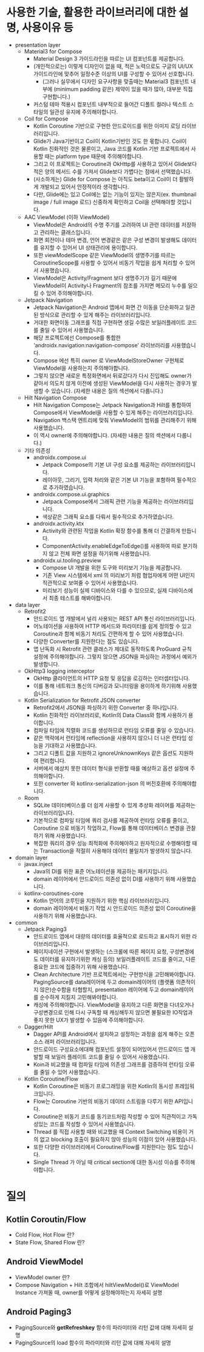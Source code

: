 # 사용한 기술, 활용한 라이브러리에 대한 설명, 사용이유 등
- presentation layer
  - Material3 for Compose
    - Material Design 3 가이드라인을 따르는 UI 컴포넌트를 제공합니다.
    - (개인적으로는) 이렇게 디자인이 없을 때, 적은 노력으로도 구글의 UI/UX 가이드라인에 맞추어 일정수준 이상의 UI를 구성할 수 있어서 선호합니다.
      - (그러나 실무에서 디자인 요구사항을 맞출때는 Material3 컴포넌트 내부에 (minimum padding 같은) 제약이 있을 때가 많아, 대부분 직접 구현합니다.)
    - 커스텀 테마 적용시 컴포넌트 내부적으로 들어간 디폴트 컬러나 텍스트 스타일의 일관성 유지에 주의해야합니다.
  - Coil for Compose
    - Kotlin Coroutine 기반으로 구현한 안드로이드를 위한 이미지 로딩 라이브러리입니다.
    - Glide가 Java기반이고 Coil이 Kotlin기반인 것도 한 몫합니다. Coil이 Kotlin 친화적인 것은 물론이고, Java 코드를 Kotlin 기반 프로젝트에서 사용할 때는 platform type 때문에 주의해야합니다.
    - 그리고 이 프로젝트는 Coroutine과 OkHttp를 사용하고 있어서 Glide보다 적은 양의 메서드 수를 가져서 Glide보다 가볍다는 점에서 선택했습니다.
    - (사소하게는) Glide for Compose 는 아직도 beta이고 Coil이 더 활발하게 개발되고 있어서 안정적이라 생각합니다.
    - 다만, Glide에는 있고 Coil에는 없는 기능이 있지는 않은지(ex. thumbnail image / full image 로드) 신중하게 확인하고 Coil을 선택해야할 것입니다.
  - AAC ViewModel (이하 ViewModel)
    - ViewModel은 Android의 수명 주기를 고려하여 UI 관련 데이터를 저장하고 관리하는 클래스입니다.
    - 화면 회전이나 테마 변경, 언어 변경같은 같은 구성 변경이 발생해도 데이터를 유지할 수 있어서 UI 상태관리에 용이합니다. 
    - 또한 viewModelScope 같은 ViewModel의 생명주기를 따르는 CoroutineScope를 사용할 수 있어서 비동기 작업을 쉽게 처리할 수 있어서 사용했습니다.
    - ViewModel은 Activity/Fragment 보다 생명주기가 길기 때문에 ViewModel이 Activity나 Fragment의 참조를 가지면 메모리 누수를 일으킬 수 있어 주의해야합니다.
  - Jetpack Navigation
    - Jetpack Navigation은 Android 앱에서 화면 간 이동을 단순화하고 일관된 방식으로 관리할 수 있게 해주는 라이브러리입니다.
    - 거대한 화면이동 그래프를 직접 구현하면 생길 수많은 보일러플레이트 코드를 줄일 수 있어서 사용했습니다.  
    - 해당 프로젝트에선 Compose를 통합한 'androidx.navigation:navigation-compose' 라이브러리를 사용했습니다.
    - Compose 에선 특히 owner 로 ViewModelStoreOwner 구현체로 ViewModel을 사용하는지 주의해야합니다. 
    - 그렇지 않으면 새로운 특정화면에서 뒤로갔다가 다시 진입해도 owner가 같아서 의도치 않게 이전에 생성된 ViewModel을 다시 사용하는 경우가 발생할 수 있습니다. (자세한 내용은 질의 섹션에서 다룹니다.)  
  - Hilt Navigation Compose
    - Hilt Navigation Compose는 Jetpack Navigation과 Hilt를 통합하여 Compose에서 ViewModel을 사용할 수 있게 해주는 라이브러리입니다.
    - Navigation 백스택 엔트리에 맞춰 ViewModel의 범위를 관리해주기 위해 사용했습니다.
    - 이 역시 owner에 주의해야합니다. (자세한 내용은 질의 섹션에서 다룹니다.)
  - 기타 의존성
    - androidx.compose.ui
      - Jetpack Compose의 기본 UI 구성 요소를 제공하는 라이브러리입니다. 
      - 레이아웃, 그리기, 입력 처리와 같은 기본 UI 기능을 포함하여 필수적으로 추가하였습니다.
    - androidx.compose.ui.graphics
      - Jetpack Compose에서 그래픽 관련 기능을 제공하는 라이브러리입니다. 
      - 색상같은 그래픽 요소를 다뤄서 필수적으로 추가하였습니다.
    - androidx.activity.ktx
      - Activity와 관련된 작업을 Kotlin 확장 함수를 통해 더 간결하게 만듭니다.
      - ComponentActivity.enableEdgeToEdge()를 사용하여 따로 분기하지 않고 전체 화면 설정을 하기위해 사용했습니다.
    - androidx.ui.tooling.preview
      - Compose UI 개발을 위한 도구와 미리보기 기능을 제공합니다.
      - 기존 View 시스템에서 xml 의 미리보기 처럼 협업자에게 어떤 UI인지 직관적으로 보여줄 수 있어서 사용했습니다.
      - 미리보기 성능이 실제 디바이스와 다를 수 있으므로, 실제 디바이스에서 최종 테스트를 해봐야합니다.
- data layer
    - Retrofit2
      - 안드로이드 앱 개발에서 널리 사용되는 REST API 통신 라이브러리입니다.
      - 어노테이션을 사용하여 HTTP 메서드와 파라미터를 쉽게 정의할 수 있고 Coroutine과 함께 비동기 처리도 간편하게 할 수 있어 사용했습니다.
      - 다양한 Converter를 지원한다는 점도 있습니다.
      - 앱 난독화 시 Retrofit 관련 클래스가 제대로 동작하도록 ProGuard 규칙 설정에 주의해야합니다. 그렇지 않으면 JSON을 파싱하는 과정에서 예외가 발생합니다.
    - OkHttp3 logging interceptor
      - OkHttp 클라이언트의 HTTP 요청 및 응답을 로깅하는 인터셉터입니다. 
      - 이를 통해 네트워크 통신의 디버깅과 모니터링을 용이하게 하기위해 사용했습니다.
    - Kotlin Serialization for Retrofit JSON converter
      - Retrofit2에서 JSON을 파싱하기 위한 Converter 중 하나입니다.
      - Kotlin 친화적인 라이브러리로, Kotlin의 Data Class와 함께 사용하기 용이합니다.
      - 컴파일 타임에 직렬화 코드를 생성하므로 런타임 오류를 줄일 수 있습니다.
      - 같은 맥락에서 런타임에 reflection을 사용하지 않으니 더 나은 런타임 성능을 기대하고 사용했습니다.
      - 그리고 디폴트 값을 지원하고 ignoreUnknownKeys 같은 옵션도 지원하여 편리합니다.
      - 서버에서 예상치 못한 데이터 형식을 반환할 때를 예상하고 옵션 설정에 주의해야합니다.
      - 또한 converter 와 kotlinx-serialization-json 의 버전호환에 주의해야합니다.
    - Room
      - SQLite 데이터베이스를 더 쉽게 사용할 수 있게 추상화 레이어를 제공하는 라이브러리입니다.
      - 기본적으로 컴파일 타임에 쿼리 검사를 제공하여 런타임 오류를 줄이고, Coroutine 으로 비동기 작업하고, Flow를 통해 데이터베이스 변경을 관찰하기 위해 사용했습니다.
      - 복잡한 쿼리의 경우 성능 최적화에 주의해야하고 원자적으로 수행해야할 때는 Transaction을 적절히 사용해야 데이터 불일치가 발생하지 않습니다.
- domain layer
  - javax.inject
    - Java의 DI를 위한 표준 어노테이션을 제공하는 패키지입니다.
    - domain 레이어에서 안드로이드 의존성 없이 DI를 사용하기 위해 사용했습니다.
  - kotlinx-coroutines-core
    - Kotlin 언어의 코루틴을 지원하기 위한 핵심 라이브러리입니다.
    - domain 레이어에서 비동기 작업 시 안드로이드 의존성 없이 Coroutine을 사용하기 위해 사용했습니다.
- common
  - Jetpack Paging3
    - 안드로이드 앱에서 대량의 데이터를 효율적으로 로드하고 표시하기 위한 라이브러리입니다.
    - 페이지네이션 구현에서 발생하는 (스크롤에 따른 페이지 요청, 구성변경에도 데이터를 유지하기위한 캐싱 등의) 보일러플레이트 코드를 줄이고, 다른 중요한 코드에 집중하기 위해 사용했습니다.
    - Clean Architecture 기반 프로젝트에서는 구현방식을 고민해봐야합니다. PagingSource를 data레이어에 두고 domain레이어의 (플랫폼 의존적이지 않은)순수함을 타협할지, presentation 레이어에 두고 domain레이어를 순수하게 지킬지 고민해봐야합니다.   
    - 캐싱에 주의해야합니다. ViewModel을 유지하고 다른 화면을 다녀오거나 구성변경으로 인해 다시 구독할 때 캐싱해두지 않으면 불필요한 IO작업과 좋지 못한 UX가 발생할 수 있음에 주의해야합니다.
  - Dagger/Hilt
    - Dagger API를 Android에서 설치하고 설정하는 과정을 쉽게 해주는 오픈소스 래퍼 라이브러리입니다.
    - 안드로이드 구성요소에대해 컴포넌트 설정이 되어있어서 안드로이드 앱 개발할 때 보일러 플레이트 코드를 줄일 수 있어서 사용했습니다.
    - Koin과 비교했을 때 컴파일 타임에 의존성 그래프를 검증하여 런타임 오류를 줄일 수 있어 사용했습니다. 
  - Kotlin Coroutine/Flow
    - Kotlin Coroutine은 비동기 프로그래밍을 위한 Kotlin의 동시성 프레임워크입니다.
    - Flow는 Coroutine 기반의 비동기 데이터 스트림을 다루기 위한 API입니다.
    - Coroutine은 비동기 코드를 동기코드처럼 작성할 수 있어 직관적이고 가독성있는 코드를 작성할 수 있어서 사용했습니다.
    - Thread 를 직접 사용할 때와 비교했을 때 Context Switching 비용이 거의 없고 blocking 호출이 필요하지 않아 성능의 이점이 있어 사용했습니다.
    - 또한 다양한 라이브러리에서 Coroutine/Flow를 지원한다는 점도 있습니다.
    - Single Thread 가 아닐 때 critical section에 대한 동시성 이슈를 주의해야합니다.

    
# 질의
## Kotlin Coroutin/Flow
- Cold Flow, Hot Flow 란?
- State Flow, Shared Flow 란?
## Android ViewModel
- ViewModel owner 란?
- Compose Navigation + Hilt 조합에서 hiltViewModel()로 ViewModel Instance 가져올 때, owner를 어떻게 설정해야하는지 자세히 설명
## Android Paging3
- PagingSource와 **getRefreshkey** 함수의 파라미터와 리턴 값에 대해 자세히 설명
- PagingSource의 load 함수의 파라미터와 리턴 값에 대해 자세히 설명
